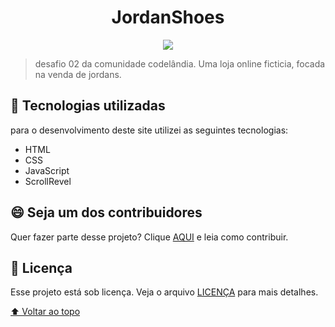 <h1 align="center"> JordanShoes</h1>

<div align="center">
<img src="https://user-images.githubusercontent.com/96772358/166059490-4d3cb700-a239-4e77-93f7-89fd286919f4.gif"/>
</div>
  
> desafio 02 da comunidade codelândia. Uma loja online ficticia, focada na venda de jordans.


## 💼 Tecnologias utilizadas

para o desenvolvimento deste site utilizei as seguintes tecnologias:

* HTML
* CSS
* JavaScript
* ScrollRevel


## 😄 Seja um dos contribuidores<br>

Quer fazer parte desse projeto? Clique [AQUI](contributing.md) e leia como contribuir.

## 📝 Licença

Esse projeto está sob licença. Veja o arquivo [LICENÇA](LICENSE.md) para mais detalhes.

[⬆ Voltar ao topo](#jordanshoes)<br>
